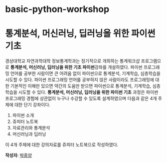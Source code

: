 # basic-python-workshop
# 통계분석, 머신러닝, 딥러닝을 위한 파이썬 기초

경상대학교 자연과학대학 정보통계학과는 정기적으로 개최하는 통계워크샵 프로그램으로 **통계분석, 머신러닝, 딥러닝을 위한 기초 파이썬**강좌를 개설하였다.
파이썬 프로그래밍 언어를 공부한 사람이면 큰 어려움 없이 파이썬으로 통계분석, 기계학습, 심층학습을 시도할 수 있다.
파이썬 프로그래밍 언어를 공부하지 않은 사람이라도 프로그래밍에 대한 기본적인 이해만 있으면 약간의 도움만 받으면 파이썬으로 통계분석, 기계학습, 심층학습을 시도할 수 있다.
**통계분석, 머신러닝, 딥러닝을 위한 파이썬 기초** 과정은 파이썬 프로그래밍 경험에 상관없이 누구나 수강할 수 있도록 설계하였으며 다음과 같은 4개 주제에 대한 단기 강좌이다.

1. 파이썬 소개
2. 쥬피터 노트북
3. 자료관리와 통계분석
4. 머신러닝과 딥러닝

이 4개 주제에 대한 강의자료를 쥬피터 노트북으로 작성하였다.

**작성자**: [박중양](mailto:joongyang.park@gmail.com)
